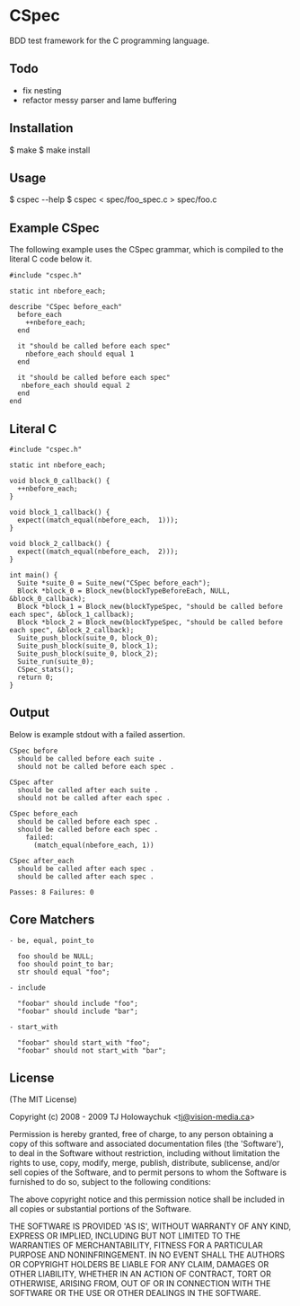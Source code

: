 
# CSpec

  BDD test framework for the C programming language.

## Todo

  * fix nesting
  * refactor messy parser and lame buffering
  
## Installation

  $ make
  $ make install
  
## Usage

  $ cspec --help
  $ cspec < spec/foo_spec.c > spec/foo.c

## Example CSpec

The following example uses the CSpec grammar, which is compiled to 
the literal C code below it.

    #include "cspec.h"
    
    static int nbefore_each;
    
    describe "CSpec before_each"
      before_each
        ++nbefore_each;
      end
      
      it "should be called before each spec"
        nbefore_each should equal 1
      end
      
      it "should be called before each spec"
       nbefore_each should equal 2
      end
    end

## Literal C
  
    #include "cspec.h"
    
    static int nbefore_each;
    
    void block_0_callback() {
      ++nbefore_each;
    }
    
    void block_1_callback() {
      expect((match_equal(nbefore_each,  1)));
    }
    
    void block_2_callback() {
      expect((match_equal(nbefore_each,  2)));
    }
    
    int main() {
      Suite *suite_0 = Suite_new("CSpec before_each");
      Block *block_0 = Block_new(blockTypeBeforeEach, NULL, &block_0_callback);
      Block *block_1 = Block_new(blockTypeSpec, "should be called before each spec", &block_1_callback);
      Block *block_2 = Block_new(blockTypeSpec, "should be called before each spec", &block_2_callback);
      Suite_push_block(suite_0, block_0);
      Suite_push_block(suite_0, block_1);
      Suite_push_block(suite_0, block_2);
      Suite_run(suite_0);
      CSpec_stats();
      return 0;
    }

## Output

Below is example stdout with a failed assertion.

    CSpec before
      should be called before each suite .
      should not be called before each spec .
    
    CSpec after
      should be called after each suite .
      should not be called after each spec .
    
    CSpec before_each
      should be called before each spec .
      should be called before each spec .
        failed:
          (match_equal(nbefore_each, 1))
    
    CSpec after_each
      should be called after each spec .
      should be called after each spec .
      
    Passes: 8 Failures: 0
  
## Core Matchers

    - be, equal, point_to
    
      foo should be NULL;
      foo should point_to bar;
      str should equal "foo";
      
    - include
    
      "foobar" should include "foo";
      "foobar" should include "bar";
      
    - start_with
    
      "foobar" should start_with "foo";
      "foobar" should not start_with "bar";
  
## License 

(The MIT License)

Copyright (c) 2008 - 2009 TJ Holowaychuk &lt;tj@vision-media.ca&gt;

Permission is hereby granted, free of charge, to any person obtaining
a copy of this software and associated documentation files (the
'Software'), to deal in the Software without restriction, including
without limitation the rights to use, copy, modify, merge, publish,
distribute, sublicense, and/or sell copies of the Software, and to
permit persons to whom the Software is furnished to do so, subject to
the following conditions:

The above copyright notice and this permission notice shall be
included in all copies or substantial portions of the Software.

THE SOFTWARE IS PROVIDED 'AS IS', WITHOUT WARRANTY OF ANY KIND,
EXPRESS OR IMPLIED, INCLUDING BUT NOT LIMITED TO THE WARRANTIES OF
MERCHANTABILITY, FITNESS FOR A PARTICULAR PURPOSE AND NONINFRINGEMENT.
IN NO EVENT SHALL THE AUTHORS OR COPYRIGHT HOLDERS BE LIABLE FOR ANY
CLAIM, DAMAGES OR OTHER LIABILITY, WHETHER IN AN ACTION OF CONTRACT,
TORT OR OTHERWISE, ARISING FROM, OUT OF OR IN CONNECTION WITH THE
SOFTWARE OR THE USE OR OTHER DEALINGS IN THE SOFTWARE.

